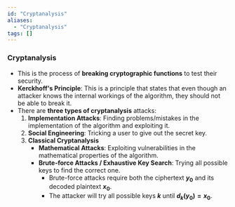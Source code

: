 ```yaml
---
id: "Cryptanalysis"
aliases:
  - "Cryptanalysis"
tags: []
---
```


### Cryptanalysis
+ This is the process of **breaking cryptographic functions** to test their security.
+ **Kerckhoff's Principle**: This is a principle that states that even though an attacker knows the internal workings of the algorithm, they should not be able to break it.
+ There are **three types of cryptanalysis** attacks:
    1. **Implementation Attacks**: Finding problems/mistakes in the implementation of the algorithm and exploiting it.
    2. **Social Engineering**: Tricking a user to give out the secret key.
    3. **Classical Cryptanalysis**
        + **Mathematical Attacks**: Exploiting vulnerabilities in the mathematical properties of the algorithm.
        + **Brute-force Attacks / Exhaustive Key Search**: Trying all possible keys to find the correct one.
            + Brute-force attacks require both the ciphertext **$y_{0}$** and its decoded plaintext **$x_{0}$**.
            + The attacker will try all possible keys **$k$** until **$d_{k}(y_{0}) = x_{0}$**.

